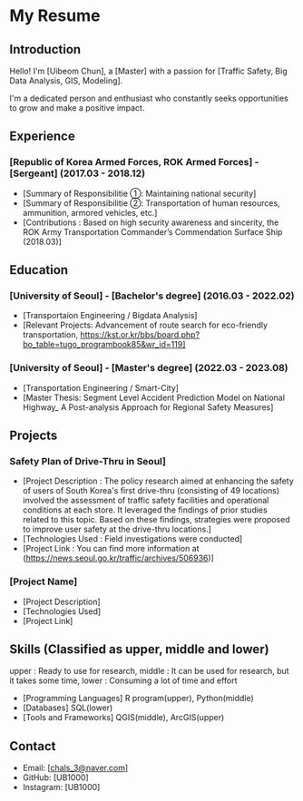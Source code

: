 # My Resume

## Introduction
Hello! I'm [Uibeom Chun], a [Master] with a passion for [Traffic Safety, Big Data Analysis, GIS, Modeling]. 

I'm a dedicated person and enthusiast who constantly seeks opportunities to grow and make a positive impact.

## Experience

### [Republic of Korea Armed Forces, ROK Armed Forces] - [Sergeant] (2017.03 - 2018.12)
- [Summary of Responsibilitie ①: Maintaining national security]
- [Summary of Responsibilitie ②: Transportation of human resources, ammunition, armored vehicles, etc.]
- [Contributions : Based on high security awareness and sincerity, the ROK Army Transportation Commander’s Commendation Surface Ship (2018.03)]

## Education

### [University of Seoul] - [Bachelor's degree] (2016.03 - 2022.02)
- [Transportaion Engineering / Bigdata Analysis]
- [Relevant Projects: Advancement of route search for eco-friendly transportation, https://kst.or.kr/bbs/board.php?bo_table=tugo_programbook85&wr_id=119]

### [University of Seoul] - [Master's degree] (2022.03 - 2023.08)
- [Transportation Engineering / Smart-City]
- [Master Thesis: Segment Level Accident Prediction Model on National Highway_ A Post-analysis Approach for Regional Safety Measures]

## Projects

### Safety Plan of Drive-Thru in Seoul]
- [Project Description : The policy research aimed at enhancing the safety of users of South Korea's first drive-thru (consisting of 49 locations) involved the assessment of traffic safety facilities and operational conditions at each store. It leveraged the findings of prior studies related to this topic. Based on these findings, strategies were proposed to improve user safety at the drive-thru locations.]
- [Technologies Used : Field investigations were conducted]
- [Project Link : You can find more information at (https://news.seoul.go.kr/traffic/archives/506936)]

### [Project Name]
- [Project Description]
- [Technologies Used]
- [Project Link]

## Skills (Classified as upper, middle and lower)
upper : Ready to use for research, middle : It can be used for research, but it takes some time, lower : Consuming a lot of time and effort
- [Programming Languages] R program(upper), Python(middle)
- [Databases] SQL(lower)
- [Tools and Frameworks] QGIS(middle), ArcGIS(upper)

## Contact
- Email: [chals_3@naver.com]
- GitHub: [UB1000]
- Instagram: [UB1000]
